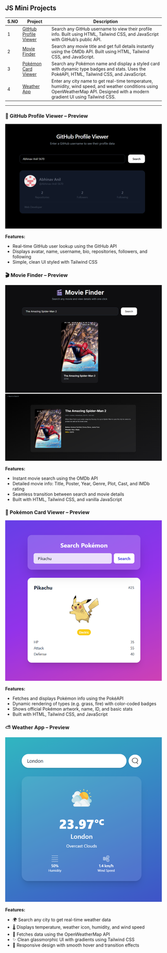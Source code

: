 ## JS Mini Projects

| S.NO | Project | Description |
|------|---------|-------------|
| 1 | [GitHub Profile Viewer](https://github.com/Abhinav-Anil-5670/Mini_JS_Projects/tree/main/1.%20github-profile-viewer) | Search any GitHub username to view their profile info. Built using HTML, Tailwind CSS, and JavaScript with GitHub’s public API. |
| 2 | [Movie Finder](https://github.com/Abhinav-Anil-5670/Mini_JS_Projects/tree/main/2.%20movie-finder) | Search any movie title and get full details instantly using the OMDb API. Built using HTML, Tailwind CSS, and JavaScript. |
| 3 | [Pokémon Card Viewer](https://github.com/Abhinav-Anil-5670/Mini_JS_Projects/tree/main/3.%20search-pokemon) | Search any Pokémon name and display a styled card with dynamic type badges and stats. Uses the PokéAPI, HTML, Tailwind CSS, and JavaScript. |
| 4 | [Weather App](https://github.com/Abhinav-Anil-5670/Mini_JS_Projects/tree/main/4.%20weather-app) | Enter any city name to get real-time temperature, humidity, wind speed, and weather conditions using OpenWeatherMap API. Designed with a modern gradient UI using Tailwind CSS. |

---

### 📸 GitHub Profile Viewer – Preview

![GitHub Profile Viewer Screenshot](./1.%20github-profile-viewer/screenshot.png)

**Features:**
- Real-time GitHub user lookup using the GitHub API
- Displays avatar, name, username, bio, repositories, followers, and following
- Simple, clean UI styled with Tailwind CSS

### 🎬 Movie Finder – Preview

![Movie Finder Screenshot 1](./2.%20movie-finder/Screenshot1.png)
![Movie Finder Screenshot 2](./2.%20movie-finder/Screenshot2.png)

**Features:**
- Instant movie search using the OMDb API
- Detailed movie info: Title, Poster, Year, Genre, Plot, Cast, and IMDb rating
- Seamless transition between search and movie details
- Built with HTML, Tailwind CSS, and vanilla JavaScript

### 🧩 Pokémon Card Viewer – Preview

![Pokémon Card Viewer Screenshot](./3.%20search-pokemon/Screenshot.png)

**Features:**
- Fetches and displays Pokémon info using the PokéAPI
- Dynamic rendering of types (e.g. grass, fire) with color-coded badges
- Shows official Pokémon artwork, name, ID, and basic stats
- Built with HTML, Tailwind CSS, and JavaScript

### ⛅ Weather App – Preview

![Weather App Screenshot](./4.%20weather-app/Screenshot.png)

**Features:**
- 🌍 Search any city to get real-time weather data
- 🌡️ Displays temperature, weather icon, humidity, and wind speed
- 🔄 Fetches data using the OpenWeatherMap API
- ✨ Clean glassmorphic UI with gradients using Tailwind CSS
- 📱 Responsive design with smooth hover and transition effects

